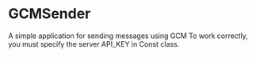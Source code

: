 # GCMSender
A simple application for sending messages using GCM
To work correctly, you must specify the server API_KEY in Const class.